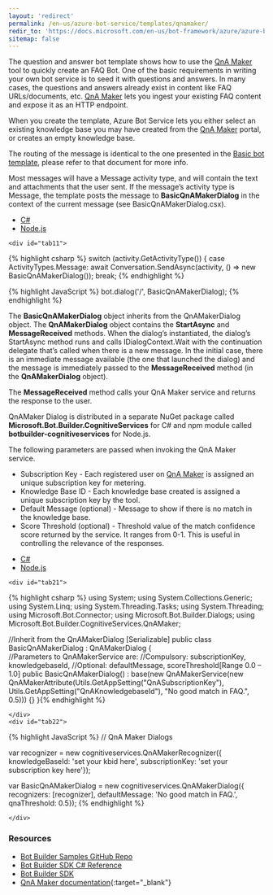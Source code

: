 ```yaml
---
layout: 'redirect'
permalink: /en-us/azure-bot-service/templates/qnamaker/
redir_to: 'https://docs.microsoft.com/en-us/bot-framework/azure/azure-bot-service-template-question-and-answer'
sitemap: false
---
```

The question and answer bot template shows how to use the [QnA Maker](https://qnamaker.ai) tool to quickly create an FAQ Bot. One of the basic requirements in writing your own bot service is to seed it with questions and answers. In many cases, the questions and answers already exist in content like FAQ URLs/documents, etc. [QnA Maker](https://qnamaker.ai) lets you ingest your existing FAQ content and expose it as an HTTP endpoint.

When you create the template, Azure Bot Service lets you either select an existing knowledge base you may have created from the [QnA Maker](https://qnamaker.ai) portal, or creates an empty knowledge base.

The routing of the message is identical to the one presented in the [Basic bot template](/en-us/azure-bot-service/templates/basic/), please refer to that document for more info.

Most messages will have a Message activity type, and will contain the text and attachments that the user sent. If the message’s activity type is Message, the template posts the message to **BasicQnAMakerDialog** in the context of the current message (see BasicQnAMakerDialog.csx). 

<div id="thetabs1">
    <ul>
        <li data-lang="csharp"><a href="#tab11">C#</a></li>
        <li data-lang="node"><a href="#tab12">Node.js</a></li>
    </ul>

    <div id="tab11">

{% highlight csharp %}
        switch (activity.GetActivityType())
        {
            case ActivityTypes.Message:
                await Conversation.SendAsync(activity, () => new BasicQnAMakerDialog());
                break;
{% endhighlight %}
    </div>
    <div id="tab12">
{% highlight JavaScript %}
bot.dialog('/', BasicQnAMakerDialog);
{% endhighlight %}
	</div>  
</div>

The **BasicQnAMakerDialog** object inherits from the QnAMakerDialog object. The **QnAMakerDialog** object contains the **StartAsync** and **MessageReceived** methods. When the dialog’s instantiated, the dialog’s StartAsync method runs and calls IDialogContext.Wait with the continuation delegate that’s called when there is a new message. In the initial case, there is an immediate message available (the one that launched the dialog) and the message is immediately passed to the **MessageReceived** method (in the **QnAMakerDialog** object).

The **MessageReceived** method calls your QnA Maker service and returns the response to the user.

QnAMaker Dialog is distributed in a separate NuGet package called **Microsoft.Bot.Builder.CognitiveServices** for C# and npm module called **botbuilder-cognitiveservices** for Node.js.

The following parameters are passed when invoking the QnA Maker service.

* Subscription Key - Each registered user on [QnA Maker](https://qnamaker.ai) is assigned an unique subscription key for metering.
* Knowledge Base ID - Each knowledge base created is assigned a unique subscription key by the tool.
* Default Message (optional) - Message to show if there is no match in the knowledge base.
* Score Threshold (optional) - Threshold value of the match confidence score returned by the service. It ranges from 0-1. This is useful in controlling the relevance of the responses.

<div id="thetabs2">
    <ul>
        <li data-lang="csharp"><a href="#tab21">C#</a></li>
        <li data-lang="node"><a href="#tab22">Node.js</a></li>
    </ul>

    <div id="tab21">
	
{% highlight csharp %}
using System;
using System.Collections.Generic;
using System.Linq;
using System.Threading.Tasks;
using System.Threading;
using Microsoft.Bot.Connector;
using Microsoft.Bot.Builder.Dialogs;
using Microsoft.Bot.Builder.CognitiveServices.QnAMaker;

//Inherit from the QnAMakerDialog
[Serializable]
public class BasicQnAMakerDialog : QnAMakerDialog
{        
	//Parameters to QnAMakerService are:
	//Compulsory: subscriptionKey, knowledgebaseId, 
	//Optional: defaultMessage, scoreThreshold[Range 0.0 – 1.0]
	public BasicQnAMakerDialog() : base(new QnAMakerService(new QnAMakerAttribute(Utils.GetAppSetting("QnASubscriptionKey"), Utils.GetAppSetting("QnAKnowledgebaseId"), "No good match in FAQ.", 0.5)))
	{}
}{% endhighlight %}

    </div>
    <div id="tab22">
{% highlight JavaScript %}
// QnA Maker Dialogs

var recognizer = new cognitiveservices.QnAMakerRecognizer({
	knowledgeBaseId: 'set your kbid here', 
	subscriptionKey: 'set your subscription key here'});

var BasicQnAMakerDialog = new cognitiveservices.QnAMakerDialog({ 
	recognizers: [recognizer],
	defaultMessage: 'No good match in FAQ.',
	qnaThreshold: 0.5});
{% endhighlight %}

    </div>  
</div>	

### Resources
* [Bot Builder Samples GitHub Repo](https://github.com/Microsoft/BotBuilder-Samples)
* [Bot Builder SDK C# Reference](https://docs.botframework.com/en-us/csharp/builder/sdkreference/)
* [Bot Builder SDK](https://github.com/Microsoft/BotBuilder-Samples)
* [QnA Maker documentation](https://qnamaker.ai/Documentation){:target="_blank"}
